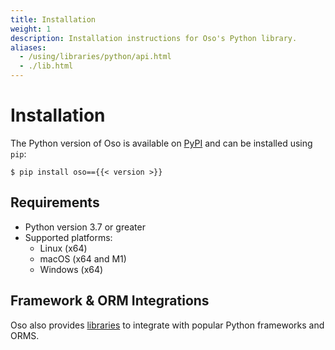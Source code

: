 ```yaml
---
title: Installation
weight: 1
description: Installation instructions for Oso's Python library.
aliases:
  - /using/libraries/python/api.html
  - ./lib.html
---
```


# Installation

The Python version of Oso is available on [PyPI](https://pypi.org/project/oso/)
and can be installed using `pip`:

```console
$ pip install oso=={{< version >}}
```

## Requirements

- Python version 3.7 or greater
- Supported platforms:
  - Linux (x64)
  - macOS (x64 and M1)
  - Windows (x64)

## Framework & ORM Integrations

Oso also provides [libraries](frameworks) to integrate with popular Python
frameworks and ORMS.
